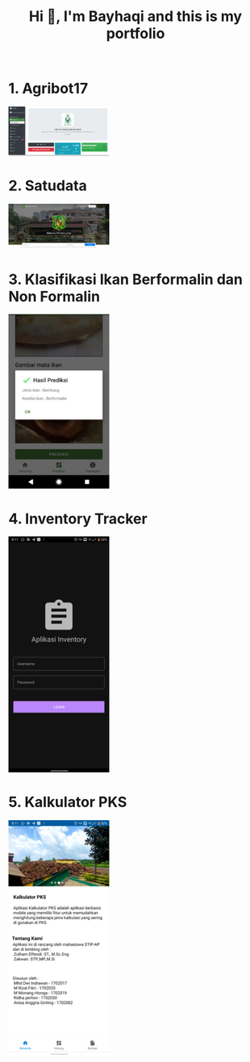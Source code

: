
<h1 align="center">Hi 👋, I'm Bayhaqi and this is my portfolio </h1>
<br>
<h1> 1. Agribot17 </h1>
<img src="https://github.com/TippedLeader110/portfolio/blob/main/img/01.png?raw=true" width="200" alt="tippedleader110" />

<h1> 2. Satudata </h1>
<img src="https://github.com/TippedLeader110/portfolio/blob/main/img/02.png?raw=true" width="200" alt="tippedleader110" />

<h1> 3. Klasifikasi Ikan Berformalin dan Non Formalin </h1>
<img src="https://github.com/TippedLeader110/portfolio/blob/main/img/03.png?raw=true" width="200" alt="tippedleader110" />

<h1> 4. Inventory Tracker </h1>
<img src="https://github.com/TippedLeader110/portfolio/blob/main/img/04.png?raw=true" width="200" alt="tippedleader110" />

<h1> 5. Kalkulator PKS </h1>
<img src="https://github.com/TippedLeader110/portfolio/blob/main/img/05.png?raw=true" width="200" alt="tippedleader110" />
